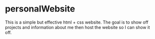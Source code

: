 # personalWebsite
 This is a simple but effective html + css website. The goal is to show off projects and information about me then host the website so I can show it off. 
